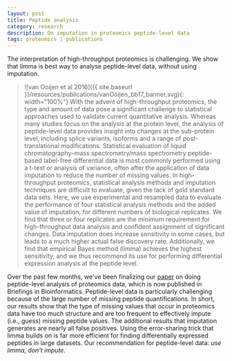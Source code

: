 ```yaml
---
layout: post
title: Peptide analysis
category: research
description: On imputation in proteomics peptide-level data
tags: proteomics | publications
---
```


The interpretation of high-throughput proteomics is challenging. We show that limma is best way to analyse peptide-level data, without using imputation.

> ![van Ooijen et al 2016]({{ site.baseurl }}/resources/publications/vanOoijen_bb17_banner.svg){: width="100%"}
> With the advent of high-throughput proteomics, the type and amount of data pose a significant challenge to statistical approaches used to validate current quantitative analysis. Whereas many studies focus on the analysis at the protein level, the analysis of peptide-level data provides insight into changes at the sub-protein level, including splice variants, isoforms and a range of post-translational modifications. Statistical evaluation of liquid chromatography–mass spectrometry/mass spectrometry peptide-based label-free differential data is most commonly performed using a t-test or analysis of variance, often after the application of data imputation to reduce the number of missing values. In high-throughput proteomics, statistical analysis methods and imputation techniques are difficult to evaluate, given the lack of gold standard data sets. Here, we use experimental and resampled data to evaluate the performance of four statistical analysis methods and the added value of imputation, for different numbers of biological replicates. We find that three or four replicates are the minimum requirement for high-throughput data analysis and confident assignment of significant changes. Data imputation does increase sensitivity in some cases, but leads to a much higher actual false discovery rate. Additionally, we find that empirical Bayes method (limma) achieves the highest sensitivity, and we thus recommend its use for performing differential expression analysis at the peptide level.

Over the past few months, we've been finalizing our [paper](https://doi.org/10.1093/bib/bbx031) on doing peptide-level analysis of proteomics data, which is now published in Briefings in Bioinformatics. Peptide-level data is particularly challenging because of the large number of missing peptide quantifications.  In short, our results show that the type of missing values that occur in proteomics data have too much structure and are too frequent to effectively impute (i.e., guess) missing peptide values. The additional results that imputation generates are nearly all false positives. Using the error-sharing trick that limma builds on is far more efficient for finding differentially expressed peptides in large datasets. Our recommendation for peptide-level data: _use limma, don't impute._ 


